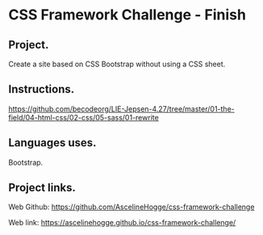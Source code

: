 # CSS Framework Challenge - Finish

## Project.
Create a site based on CSS Bootstrap without using a CSS sheet.

## Instructions.
https://github.com/becodeorg/LIE-Jepsen-4.27/tree/master/01-the-field/04-html-css/02-css/05-sass/01-rewrite

## Languages uses.
Bootstrap.

## Project links.
Web Github: https://github.com/AscelineHogge/css-framework-challenge

Web link: https://ascelinehogge.github.io/css-framework-challenge/

